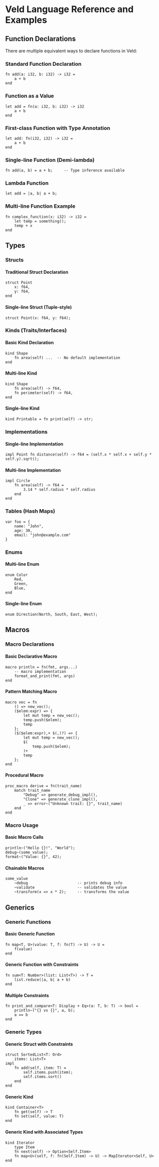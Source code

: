 # Veld Language Reference and Examples

## Function Declarations

There are multiple equivalent ways to declare functions in Veld:

### Standard Function Declaration
```veld
fn add(a: i32, b: i32) -> i32 =
    a + b
end
```

### Function as a Value
```veld
let add = fn(a: i32, b: i32) -> i32
    a + b
end
```

### First-class Function with Type Annotation
```veld
let add: fn(i32, i32) -> i32 =
    a + b
end
```

### Single-line Function (Demi-lambda)
```veld
fn add(a, b) = a + b;     -- Type inference available
```

### Lambda Function
```veld
let add = |a, b| a + b;
```

### Multi-line Function Example
```veld
fn complex_function(x: i32) -> i32 =
    let temp = something();
    temp + x
end
```

## Types

### Structs

#### Traditional Struct Declaration
```veld
struct Point
    x: f64,
    y: f64,
end
```

#### Single-line Struct (Tuple-style)
```veld
struct Point(x: f64, y: f64);
```

### Kinds (Traits/Interfaces)

#### Basic Kind Declaration
```veld
kind Shape
    fn area(self) ...  -- No default implementation
end
```

#### Multi-line Kind
```veld
kind Shape
    fn area(self) -> f64,
    fn perimeter(self) -> f64,
end
```

#### Single-line Kind
```veld
kind Printable = fn print(self) -> str;
```

### Implementations

#### Single-line Implementation
```veld
impl Point fn distance(self) -> f64 = (self.x * self.x + self.y * self.y).sqrt();
```

#### Multi-line Implementation
```veld
impl Circle
    fn area(self) -> f64 =
        3.14 * self.radius * self.radius
    end
end
```

### Tables (Hash Maps)
```veld
var foo = {
    name: "John",
    age: 30,
    email: "john@example.com"
}
```

### Enums

#### Multi-line Enum
```veld
enum Color
    Red,
    Green,
    Blue,
end
```

#### Single-line Enum
```veld
enum Direction(North, South, East, West);
```

## Macros

### Macro Declarations

#### Basic Declarative Macro
```veld
macro println = fn(fmt, args...)
    -- macro implementation
    format_and_print(fmt, args)
end
```

#### Pattern Matching Macro
```veld
macro vec = fn
    () => new_vec();
    ($elem:expr) => {
        let mut temp = new_vec();
        temp.push($elem);
        temp
    };
    ($($elem:expr),+ $(,)?) => {
        let mut temp = new_vec();
        $(
            temp.push($elem);
        )+
        temp
    };
end
```

#### Procedural Macro
```veld
proc_macro derive = fn(trait_name)
    match trait_name
        "Debug" => generate_debug_impl(),
        "Clone" => generate_clone_impl(),
        _ => error~("Unknown trait: {}", trait_name)
    end
end
```

### Macro Usage

#### Basic Macro Calls
```veld
println~("Hello {}!", "World");
debug~(some_value);
format~("Value: {}", 42);
```

#### Chainable Macros
```veld
some_value
    ~debug                      -- prints debug info
    ~validate                   -- validates the value
    ~transform(x => x * 2);     -- transforms the value
```

## Generics

### Generic Functions

#### Basic Generic Function
```veld
fn map<T, U>(value: T, f: fn(T) -> U) -> U =
    f(value)
end
```

#### Generic Function with Constraints
```veld
fn sum<T: Number>(list: List<T>) -> T =
    list.reduce(|a, b| a + b)
end
```

#### Multiple Constraints
```veld
fn print_and_compare<T: Display + Eq>(a: T, b: T) -> bool =
    println~("{} vs {}", a, b);
    a == b
end
```

### Generic Types

#### Generic Struct with Constraints
```veld
struct SortedList<T: Ord>
    items: List<T>
impl
    fn add(self, item: T) =
        self.items.push(item);
        self.items.sort()
    end
end
```

#### Generic Kind
```veld
kind Container<T>
    fn get(self) -> T
    fn set(self, value: T)
end
```

#### Generic Kind with Associated Types
```veld
kind Iterator
    type Item
    fn next(self) -> Option<Self.Item>
    fn map<U>(self, f: fn(Self.Item) -> U) -> MapIterator<Self, U>
end
```
